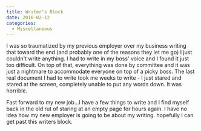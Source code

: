 ```yaml
---
title: Writer's Block
date: 2010-02-12
categories: 
  - Miscellaneous
---
```


I was so traumatized by my previous employer over my business writing that toward the end (and probably one of the reasons they let me go) I just couldn't write anything. I had to write in my boss' voice and I found it just too difficult. On top of that, everything was done by committee and it was just a nightmare to accommodate everyone on top of a picky boss. The last real document I had to write took me weeks to write - I just stared and stared at the screen, completely unable to put any words down. It was horrible.

Fast forward to my new job...I have a few things to write and I find myself back in the old rut of staring at an empty page for hours again. I have no idea how my new employer is going to be about my writing. hopefully I can get past this writers block.
